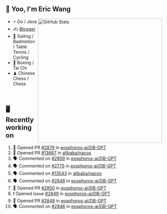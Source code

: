 ## 👋 Yoo, I'm Eric Wang

<img align="right" src="https://github-readme-stats.vercel.app/api?username=WangzJi&show_icons=true&theme=tokyonight&hide_border=true" alt="GitHub Stats" width="400" />


- ⚡ Go / Java
- ✍️ [Blogger](https://niceu.wang)
- 🏃 Sailing / Badminton / Table Tennis / Cycling
- 🥋 Boxing / Tai Chi
- ♟ Chinese Chess / Chess

<br/>

## 🖥️ Recently working on
<!--START_SECTION:activity-->
1. 💪 Opened PR [#2879](https://github.com/eosphoros-ai/DB-GPT/pull/2879) in [eosphoros-ai/DB-GPT](https://github.com/eosphoros-ai/DB-GPT)
2. 💪 Opened PR [#13667](https://github.com/alibaba/nacos/pull/13667) in [alibaba/nacos](https://github.com/alibaba/nacos)
3. 🗣 Commented on [#2859](https://github.com/eosphoros-ai/DB-GPT/issues/2859#issuecomment-3135238497) in [eosphoros-ai/DB-GPT](https://github.com/eosphoros-ai/DB-GPT)
4. 🗣 Commented on [#2775](https://github.com/eosphoros-ai/DB-GPT/issues/2775#issuecomment-3135230520) in [eosphoros-ai/DB-GPT](https://github.com/eosphoros-ai/DB-GPT)
5. 🗣 Commented on [#13543](https://github.com/alibaba/nacos/issues/13543#issuecomment-3087230535) in [alibaba/nacos](https://github.com/alibaba/nacos)
6. 🗣 Commented on [#2848](https://github.com/eosphoros-ai/DB-GPT/pull/2848#issuecomment-3077249874) in [eosphoros-ai/DB-GPT](https://github.com/eosphoros-ai/DB-GPT)
7. 💪 Opened PR [#2850](https://github.com/eosphoros-ai/DB-GPT/pull/2850) in [eosphoros-ai/DB-GPT](https://github.com/eosphoros-ai/DB-GPT)
8. ❗ Opened issue [#2849](https://github.com/eosphoros-ai/DB-GPT/issues/2849) in [eosphoros-ai/DB-GPT](https://github.com/eosphoros-ai/DB-GPT)
9. 💪 Opened PR [#2848](https://github.com/eosphoros-ai/DB-GPT/pull/2848) in [eosphoros-ai/DB-GPT](https://github.com/eosphoros-ai/DB-GPT)
10. 🗣 Commented on [#2846](https://github.com/eosphoros-ai/DB-GPT/issues/2846#issuecomment-3069203371) in [eosphoros-ai/DB-GPT](https://github.com/eosphoros-ai/DB-GPT)
<!--END_SECTION:activity-->

